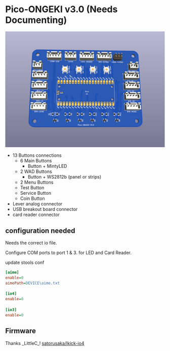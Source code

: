 # Pico-ONGEKI v3.0 (Needs Documenting)

![Pico-ONFGKI v3.0](Images/Pico-ONGEKI.png)

- 13 Buttons connections
  - 6 Main Buttons
    - Button + MintyLED
  - 2 WAD Buttons
    - Button + WS2812b (panel or strips)
  - 2 Menu Buttons
  - Test Button
  - Service Button
  - Coin Button
- Lever analog connector
- USB breakout board connector
- card reader connector

## configuration needed

Needs the correct io file.

Configure COM ports to port 1 & 3. for LED and Card Reader.

update stools conf

```ini
[aime]
enable=0
aimePath=DEVICE\aime.txt

[io4]
enable=0

[io3]
enable=0
```

## Firmware

Thanks \_LittleC\_! [satorusaka/lkick-io4](https://github.com/satorusaka/lkick-io4)
